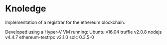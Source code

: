 # Knoledge

Implementation of a registrar for the ethereum blockchain.

Developed using a Hyper-V VM running:
        Ubuntu v16.04
        truffle v2.0.8
        nodejs v4.4.7
        ethereum-testrpc v2.1.0
        solc 0.3.5-0

